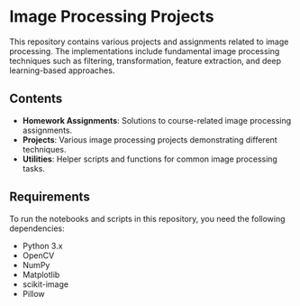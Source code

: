 # Image Processing Projects

This repository contains various projects and assignments related to image processing. The implementations include fundamental image processing techniques such as filtering, transformation, feature extraction, and deep learning-based approaches.

## Contents

- **Homework Assignments**: Solutions to course-related image processing assignments.
- **Projects**: Various image processing projects demonstrating different techniques.
- **Utilities**: Helper scripts and functions for common image processing tasks.

## Requirements

To run the notebooks and scripts in this repository, you need the following dependencies:

- Python 3.x
- OpenCV
- NumPy
- Matplotlib
- scikit-image
- Pillow
